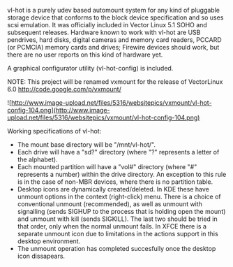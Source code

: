 vl-hot is a purely udev based automount system for any kind of pluggable storage device that conforms to the block device specification and so uses scsi emulation. It was officially included in Vector Linux 5.1 SOHO and subsequent releases. Hardware known to work with vl-hot are USB pendrives, hard disks, digital cameras and memory card readers, PCCARD (or PCMCIA) memory cards and drives; Firewire devices should work, but there are no user reports on this kind of hardware yet.

A graphical configurator utility (vl-hot-config) is included.

NOTE: This project will be renamed vxmount for the release of VectorLinux 6.0
http://code.google.com/p/vxmount/

![http://www.image-upload.net/files/5316/websitepics/vxmount/vl-hot-config-104.png](http://www.image-upload.net/files/5316/websitepics/vxmount/vl-hot-config-104.png)

Working specifications of vl-hot:
  * The mount base directory will be "/mnt/vl-hot/".
  * Each drive will have a "sd?" directory (where "?" represents a letter of the alphabet).
  * Each mounted partition will have a "vol#" directory (where "#" represents a number) within the drive directory. An exception to this rule is in the case of non-MBR devices, where there is no partition table.
  * Desktop icons are dynamically created/deleted. In KDE these have unmount options in the context (right-click) menu.  There is a choice of conventional unmount (recommended), as well as unmount with signalling (sends SIGHUP to the process that is holding open the mount) and unmount with kill (sends SIGKILL). The last two should be tried in that order, only when the normal unmount fails. In XFCE there is a separate unmount icon due to limitations in the actions support in this desktop environment.
  * The unmount operation has completed succesfully once the desktop icon dissapears.